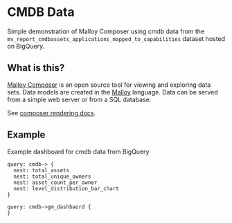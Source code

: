 # CMDB Data
Simple demonstration of Malloy Composer using cmdb data from the `mv_report_cmdbassets_applications_mapped_to_capabilities` dataset hosted on BigQuery.

## What is this?

[Malloy Composer](https://github.com/malloydata/malloy-composer) is an open source tool for viewing and exploring data sets.  Data models are created in the  [Malloy](https://github.com/malloydata/malloy/) language.  Data can be served from a simple web server or from a SQL database.  

See [composer rendering docs](https://malloydata.github.io/documentation/visualizations/overview).


## Example

Example dashboard for cmdb data from BigQuery

<!-- malloy-query 
  name="Asset summary"
  model="./cmdb.malloy"
  renderer="dashboard"
-->
```malloy
query: cmdb-> {
  nest: total_assets
  nest: total_unique_owners
  nest: asset_count_per_owner
  nest: level_distribution_bar_chart
}
```

<!-- malloy-query 
  name="GM Dashboard"
  model="./cmdb.malloy"
  renderer="dashboard"
-->
```malloy
query: cmdb->gm_dashbaord {
}
```
